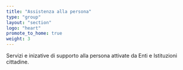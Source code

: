 ```yaml
---
title: "Assistenza alla persona"
type: "group"
layout: "section"
logo: "heart"
promote_to_home: true
weight: 3
---
```


Servizi e inizative di supporto alla persona attivate da Enti e Istituzioni cittadine.
